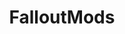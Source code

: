 ---
title: FalloutMods
crosslinks:
- fo4
- Fallout
- skyrimmods
- fodust
- FalloutCascadia
- Steam
- KotakuInAction
- fnv
- FO4mods
- FO4ImmersiveGameplay
- Gamingcirclejerk
- pcmasterrace
- xkcd
- f4se
- falloutsettlements
- PCMasterRace
- factorio
- TheFalloutDiaries
- titlegore
---